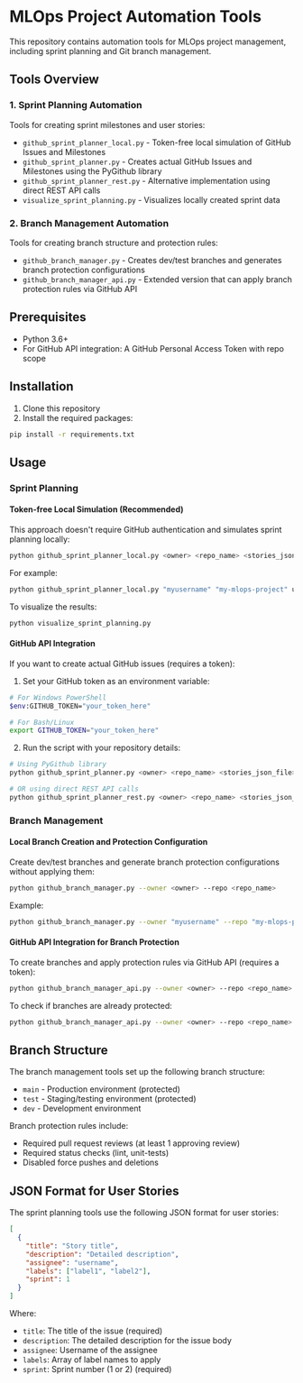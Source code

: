 # MLOps Project Automation Tools

This repository contains automation tools for MLOps project management, including sprint planning and Git branch management.

## Tools Overview

### 1. Sprint Planning Automation

Tools for creating sprint milestones and user stories:

- `github_sprint_planner_local.py` - Token-free local simulation of GitHub Issues and Milestones
- `github_sprint_planner.py` - Creates actual GitHub Issues and Milestones using the PyGithub library
- `github_sprint_planner_rest.py` - Alternative implementation using direct REST API calls
- `visualize_sprint_planning.py` - Visualizes locally created sprint data

### 2. Branch Management Automation

Tools for creating branch structure and protection rules:

- `github_branch_manager.py` - Creates dev/test branches and generates branch protection configurations
- `github_branch_manager_api.py` - Extended version that can apply branch protection rules via GitHub API

## Prerequisites

- Python 3.6+
- For GitHub API integration: A GitHub Personal Access Token with repo scope

## Installation

1. Clone this repository
2. Install the required packages:

```bash
pip install -r requirements.txt
```

## Usage

### Sprint Planning

#### Token-free Local Simulation (Recommended)

This approach doesn't require GitHub authentication and simulates sprint planning locally:

```bash
python github_sprint_planner_local.py <owner> <repo_name> <stories_json_file>
```

For example:
```bash
python github_sprint_planner_local.py "myusername" "my-mlops-project" user_stories.json
```

To visualize the results:
```bash
python visualize_sprint_planning.py
```

#### GitHub API Integration

If you want to create actual GitHub issues (requires a token):

1. Set your GitHub token as an environment variable:

```bash
# For Windows PowerShell
$env:GITHUB_TOKEN="your_token_here"

# For Bash/Linux
export GITHUB_TOKEN="your_token_here"
```

2. Run the script with your repository details:

```bash
# Using PyGithub library
python github_sprint_planner.py <owner> <repo_name> <stories_json_file>

# OR using direct REST API calls
python github_sprint_planner_rest.py <owner> <repo_name> <stories_json_file>
```

### Branch Management

#### Local Branch Creation and Protection Configuration

Create dev/test branches and generate branch protection configurations without applying them:

```bash
python github_branch_manager.py --owner <owner> --repo <repo_name>
```

Example:
```bash
python github_branch_manager.py --owner "myusername" --repo "my-mlops-project"
```

#### GitHub API Integration for Branch Protection

To create branches and apply protection rules via GitHub API (requires a token):

```bash
python github_branch_manager_api.py --owner <owner> --repo <repo_name> --token <token> --apply-protection
```

To check if branches are already protected:
```bash
python github_branch_manager_api.py --owner <owner> --repo <repo_name> --token <token> --check-protection
```

## Branch Structure

The branch management tools set up the following branch structure:

- `main` - Production environment (protected)
- `test` - Staging/testing environment (protected)
- `dev` - Development environment

Branch protection rules include:
- Required pull request reviews (at least 1 approving review)
- Required status checks (lint, unit-tests)
- Disabled force pushes and deletions

## JSON Format for User Stories

The sprint planning tools use the following JSON format for user stories:

```json
[
  {
    "title": "Story title",
    "description": "Detailed description",
    "assignee": "username",
    "labels": ["label1", "label2"],
    "sprint": 1
  }
]
```

Where:
- `title`: The title of the issue (required)
- `description`: The detailed description for the issue body
- `assignee`: Username of the assignee
- `labels`: Array of label names to apply
- `sprint`: Sprint number (1 or 2) (required) 
